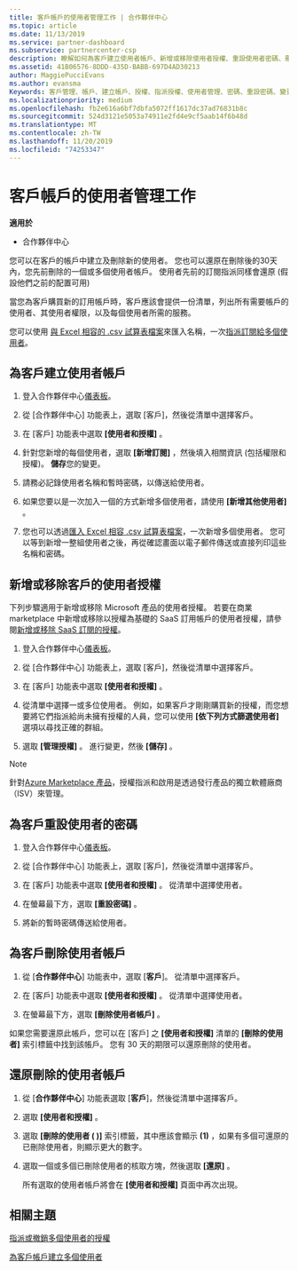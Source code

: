 ```yaml
---
title: 客戶帳戶的使用者管理工作 | 合作夥伴中心
ms.topic: article
ms.date: 11/13/2019
ms.service: partner-dashboard
ms.subservice: partnercenter-csp
description: 瞭解如何為客戶建立使用者帳戶、新增或移除使用者授權、重設使用者密碼、刪除使用者帳戶或加以還原。
ms.assetid: 41B06576-8DDD-435D-BABB-697D4AD30213
author: MaggiePucciEvans
ms.author: evansma
Keywords: 客戶管理、帳戶、建立帳戶、授權、指派授權、使用者管理、密碼、重設密碼、變更密碼
ms.localizationpriority: medium
ms.openlocfilehash: fb2e616a6bf7dbfa5072ff1617dc37ad76831b8c
ms.sourcegitcommit: 524d3121e5053a74911e2fd4e9cf5aab14f6b48d
ms.translationtype: MT
ms.contentlocale: zh-TW
ms.lasthandoff: 11/20/2019
ms.locfileid: "74253347"
---
```

# <a name="user-management-tasks-for-customer-accounts"></a>客戶帳戶的使用者管理工作

**適用於**

- 合作夥伴中心

您可以在客戶的帳戶中建立及刪除新的使用者。 您也可以還原在刪除後的30天內，您先前刪除的一個或多個使用者帳戶。 使用者先前的訂閱指派同樣會還原 (假設他們之前的配置可用)

當您為客戶購買新的訂用帳戶時，客戶應該會提供一份清單，列出所有需要帳戶的使用者、其使用者權限，以及每個使用者所需的服務。  

您可以使用 [與 Excel 相容的 .csv 試算表檔案](bulk-license-provisioning-for-multiple-users.md)來匯入名稱，一次[指派訂閱給多個使用者](adding-multiple-users-to-a-customer-account.md)。

<a href="" id="createuseraccounts"></a>

## <a name="create-user-accounts-for-a-customer"></a>為客戶建立使用者帳戶

1. 登入合作夥伴中心[儀表板](https://partner.microsoft.com/dashboard)。

2. 從 [合作夥伴中心] 功能表上，選取 [客戶]，然後從清單中選擇客戶。

3. 在 \[客戶\] 功能表中選取 **\[使用者和授權\]** 。

4. 針對您新增的每個使用者，選取 **\[新增訂閱\]** ，然後填入相關資訊 (包括權限和授權)。 **儲存**您的變更。

5. 請務必記錄使用者名稱和暫時密碼，以傳送給使用者。

6. 如果您要以是一次加入一個的方式新增多個使用者，請使用 **\[新增其他使用者\]** 。

7. 您也可以透過[匯入 Excel 相容 .csv 試算表檔案](adding-multiple-users-to-a-customer-account.md)，一次新增多個使用者。 您可以等到新增一整組使用者之後，再從確認畫面以電子郵件傳送或直接列印這些名稱和密碼。

<a href="" id="userlicensing"></a>

## <a name="add-or-remove-user-licenses-for-a-customer"></a>新增或移除客戶的使用者授權

下列步驟適用于新增或移除 Microsoft 產品的使用者授權。 若要在商業 marketplace 中新增或移除以授權為基礎的 SaaS 訂用帳戶的使用者授權，請參閱[新增或移除 SaaS 訂閱的授權](csp-commercial-marketplace-manage.md#add-or-remove-licenses-for-a-saas-subscription)。

1. 登入合作夥伴中心[儀表板](https://partner.microsoft.com/dashboard)。

2. 從 [合作夥伴中心] 功能表上，選取 [客戶]，然後從清單中選擇客戶。

3. 在 \[客戶\] 功能表中選取 **\[使用者和授權\]** 。

4. 從清單中選擇一或多位使用者。 例如，如果客戶才剛剛購買新的授權，而您想要將它們指派給尚未擁有授權的人員，您可以使用 **\[依下列方式篩選使用者\]** 選項以尋找正確的群組。

5. 選取 **\[管理授權\]** 。 進行變更，然後 **\[儲存\]** 。

> [!NOTE]
> 針對[Azure Marketplace 產品](csp-commercial-marketplace-manage.md#assign-licenses-and-activate-a-subscription-on-behalf-of-a-customer)，授權指派和啟用是透過發行產品的獨立軟體廠商（ISV）來管理。

<a href="" id="resetpassword"></a>

## <a name="reset-a-users-password-for-a-customer"></a>為客戶重設使用者的密碼

1. 登入合作夥伴中心[儀表板](https://partner.microsoft.com/dashboard)。

2. 從 [合作夥伴中心] 功能表上，選取 [客戶]，然後從清單中選擇客戶。

3.  在 \[客戶\] 功能表中選取 **\[使用者和授權\]** 。 從清單中選擇使用者。

4.  在螢幕最下方，選取 **\[重設密碼\]** 。 

5.  將新的暫時密碼傳送給使用者。

<a href="" id="deleteuseraccounts"></a>

## <a name="delete-user-accounts-for-a-customer"></a>為客戶刪除使用者帳戶

1.  從 [**合作夥伴中心**] 功能表中，選取 [**客戶**]。 從清單中選擇客戶。

2.  在 \[客戶\] 功能表中選取 **\[使用者和授權\]** 。 從清單中選擇使用者。

3.  在螢幕最下方，選取 **\[刪除使用者帳戶\]** 。

如果您需要還原此帳戶，您可以在 \[客戶\] 之 **\[使用者和授權\]** 清單的 **\[刪除的使用者\]** 索引標籤中找到該帳戶。 您有 30 天的期限可以還原刪除的使用者。

<a href="" id="restoreuseraccounts"></a>

## <a name="restore-deleted-user-accounts"></a>還原刪除的使用者帳戶

1.  從 [**合作夥伴中心**] 功能表選取 [**客戶**]，然後從清單中選擇客戶。

2.  選取 **\[使用者和授權\]** 。

3.  選取 **\[刪除的使用者 ( )\]** 索引標籤，其中應該會顯示 **(1)** ，如果有多個可還原的已刪除使用者，則顯示更大的數字。

4.  選取一個或多個已刪除使用者的核取方塊，然後選取 **\[還原\]** 。

    所有選取的使用者帳戶將會在 **\[使用者和授權\]** 頁面中再次出現。

## <a name="related-topics"></a>相關主題


[指派或撤銷多個使用者的授權](bulk-license-provisioning-for-multiple-users.md)

[為客戶帳戶建立多個使用者](adding-multiple-users-to-a-customer-account.md)